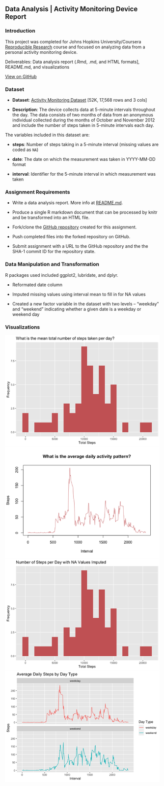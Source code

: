 ## Data Analysis | Activity Monitoring Device Report
### Introduction

This project was completed for Johns Hopkins University/Coursera [Reproducible Research](https://www.coursera.org/learn/reproducible-research) course and focused on analyzing data from a personal activity monitoring device.

Deliverables: Data analysis report (.Rmd, .md, and HTML formats], README.md, and visualizations 

[View on GitHub](https://github.com/arielrp01/RepData_PeerAssessment1)

### Dataset

* <b>Dataset</b>: <a href="https://d396qusza40orc.cloudfront.net/repdata%2Fdata%2Factivity.zip">Activity Monitoring Dataset</a> [52K, 17,568 rows and 3 cols]

* <b>Description</b>: The device collects data at 5-minute intervals throughout the day. The data consists of two months of data from an anonymous individual collected during the months of October and November 2012 and include the number of steps taken in 5-minute intervals each day.

The variables included in this dataset are:

* **steps**: Number of steps taking in a 5-minute interval (missing values are coded as `NA`)

* **date**: The date on which the measurement was taken in YYYY-MM-DD format

* **interval**: Identifier for the 5-minute interval in which measurement was taken


### Assignment Requirements

* Write a data analysis report. More info at [README.md](https://github.com/arielrp01/RepData_PeerAssessment1).

* Produce a single R markdown document that can be processed by knitr and be transformed into an HTML file.

* Fork/clone the [GitHub repository](http://github.com/rdpeng/RepData_PeerAssessment1) created for this assignment.

* Push completed files into the forked repository on GitHub.

* Submit assignment with a URL to the GitHub repository and the the SHA-1 commit ID for the repository state.

### Data Manipulation and Transformation

R packages used included ggplot2, lubridate, and dplyr.

* Reformated date column

* Imputed missing values using interval mean to fill in for NA values

* Created a new factor variable in the dataset with two levels – “weekday” and “weekend” indicating whether a given date is a weekday or weekend day

### Visualizations

<img src="https://github.com/arielrp01/RepData_PeerAssessment1/raw/master/PA1_template_files/figure-html/unnamed-chunk-4-1.png?raw=true"/>

<img src="https://github.com/arielrp01/RepData_PeerAssessment1/raw/master/PA1_template_files/figure-html/unnamed-chunk-6-1.png?raw=true"/>

<img src="https://github.com/arielrp01/RepData_PeerAssessment1/raw/master/PA1_template_files/figure-html/unnamed-chunk-10-1.png?raw=true"/>

<img src="https://github.com/arielrp01/RepData_PeerAssessment1/raw/master/PA1_template_files/figure-html/unnamed-chunk-12-1.png?raw=true"/>
